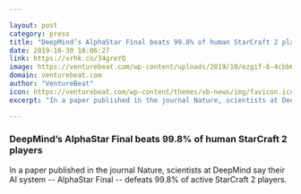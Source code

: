 ```yaml
---

layout: post
category: press
title: "DeepMind’s AlphaStar Final beats 99.8% of human StarCraft 2 players"
date: 2019-10-30 18:06:27
link: https://vrhk.co/34greYQ
image: https://venturebeat.com/wp-content/uploads/2019/10/ezgif-6-4cbb6be96475.gif?w=1200&strip=all
domain: venturebeat.com
author: "VentureBeat"
icon: https://venturebeat.com/wp-content/themes/vb-news/img/favicon.ico
excerpt: "In a paper published in the journal Nature, scientists at DeepMind say their AI system -- AlphaStar Final -- defeats 99.8% of active StarCraft 2 players."

---
```


### DeepMind’s AlphaStar Final beats 99.8% of human StarCraft 2 players

In a paper published in the journal Nature, scientists at DeepMind say their AI system -- AlphaStar Final -- defeats 99.8% of active StarCraft 2 players.